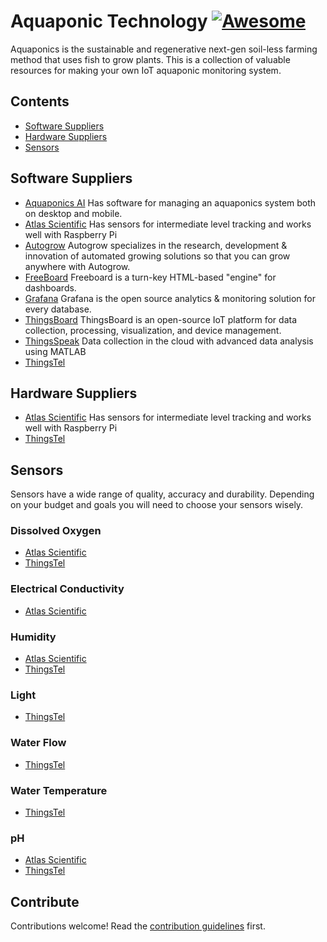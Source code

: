 # Aquaponic Technology [![Awesome](https://awesome.re/badge.svg)](https://awesome.re)

Aquaponics is the sustainable and regenerative next-gen soil-less farming method that uses fish to grow plants.  This is a collection of valuable resources for making your own IoT aquaponic monitoring system.

## Contents

- [Software Suppliers](#software-suppliers)
- [Hardware Suppliers](#hardware-suppliers)
- [Sensors](#sensors)

## Software Suppliers

- [Aquaponics AI](https://aquaponics.ai) Has software for managing an aquaponics system both on desktop and mobile.
- [Atlas Scientific](https://atlas-scientific.com) Has sensors for intermediate level tracking and works well with Raspberry Pi
- [Autogrow](https://autogrow.com/) Autogrow specializes in the research, development &amp; innovation of automated growing solutions so that you can grow anywhere with Autogrow.
- [FreeBoard](https://github.com/Freeboard/freeboard) Freeboard is a turn-key HTML-based "engine" for dashboards.
- [Grafana](https://grafana.com/) Grafana is the open source analytics & monitoring solution for every database.
- [ThingsBoard](https://github.com/thingsboard/thingsboard) ThingsBoard is an open-source IoT platform for data collection, processing, visualization, and device management.
- [ThingsSpeak](https://thingspeak.com/) Data collection in the cloud with advanced data analysis using MATLAB
- [ThingsTel](https://www.thingstel.com/)

## Hardware Suppliers

- [Atlas Scientific](https://atlas-scientific.com) Has sensors for intermediate level tracking and works well with Raspberry Pi
- [ThingsTel](https://www.thingstel.com/)

## Sensors

Sensors have a wide range of quality, accuracy and durability.  Depending on your budget and goals you will need to choose your sensors wisely.

### Dissolved Oxygen

- [Atlas Scientific](https://atlas-scientific.com/dissolved-oxygen/)
- [ThingsTel](https://www.thingstel.com/documents/DISSOLVED_OXYGEN.pdf)

### Electrical Conductivity

- [Atlas Scientific](https://atlas-scientific.com/conductivity/)

### Humidity

- [Atlas Scientific](https://atlas-scientific.com/probes/ezo-hum-embedded-humidity-sensor/)
- [ThingsTel](https://www.thingstel.com/documents/TEMP_HUMIDITY_V2.pdf)

### Light

- [ThingsTel](https://www.thingstel.com/documents/LIGHTSENSOR_V2.pdf)

### Water Flow

- [ThingsTel](https://www.thingstel.com/documents/WATER_FLOW.pdf)

### Water Temperature

- [ThingsTel](https://www.thingstel.com/documents/WATER_TEMP_V2.pdf)

### pH

- [Atlas Scientific](https://atlas-scientific.com/ph/)
- [ThingsTel](https://www.thingstel.com/documents/pH_SENSOR.pdf)

## Contribute

Contributions welcome! Read the [contribution guidelines](contributing.md) first.
